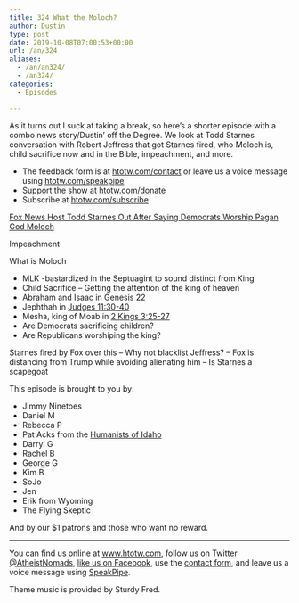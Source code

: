 ```yaml
---
title: 324 What the Moloch?
author: Dustin
type: post
date: 2019-10-08T07:00:53+00:00
url: /an/324
aliases:
  - /an/an324/
  - /an324/
categories:
  - Episodes

---
```

<div id="buzzsprout-player-10552785"></div><script src="https://www.buzzsprout.com/1983601/10552785-324-what-the-moloch.js?container_id=buzzsprout-player-10552785&player=small" type="text/javascript" charset="utf-8"></script>

As it turns out I suck at taking a break, so here&#8217;s a shorter episode with a combo news story/Dustin&#8217; off the Degree. We look at Todd Starnes conversation with Robert Jeffress that got Starnes fired, who Moloch is, child sacrifice now and in the Bible, impeachment, and more.

<!--more-->

 * The feedback form is at [htotw.com/contact](https://htotw.com/contact) or leave us a voice message using <a href="https://htotw.com/speakpipe" target="_blank" rel="noopener noreferrer">htotw.com/speakpipe</a>
 * Support the show at <a href="https://htotw.com/donate" target="_blank" rel="noopener noreferrer">htotw.com/donate</a>
 * Subscribe at <a href="https://htotw.com/subscribe" target="_blank" rel="noopener noreferrer">htotw.com/subscribe</a>

[Fox News Host Todd Starnes Out After Saying Democrats Worship Pagan God Moloch][1]

Impeachment

What is Moloch

  * MLK -bastardized in the Septuagint to sound distinct from King
  * Child Sacrifice &#8211; Getting the attention of the king of heaven
  * Abraham and Isaac in Genesis 22
  * Jephthah in [Judges 11:30-40][2]
  * Mesha, king of Moab in [2 Kings 3:25-27][3]
  * Are Democrats sacrificing children?
  * Are Republicans worshiping the king?

Starnes fired by Fox over this &#8211; Why not blacklist Jeffress? &#8211; Fox is distancing from Trump while avoiding alienating him &#8211; Is Starnes a scapegoat

This episode is brought to you by:

  * Jimmy Ninetoes
  * Daniel M
  * Rebecca P
  * Pat Acks from the <a href="https://www.humanistsofidaho.org" target="_blank" rel="noopener noreferrer">Humanists of Idaho</a>
  * Darryl G
  * Rachel B
  * George G
  * Kim B
  * SoJo
  * Jen
  * Erik from Wyoming
  * The Flying Skeptic

And by our $1 patrons and those who want no reward.

<hr class="wp-block-separator" />

You can find us online at <a href="https://www.htotw.com/" target="_blank" rel="noopener noreferrer">www.htotw.com</a>, follow us on Twitter <a href="https://htotw.com/twitter" target="_blank" rel="noopener noreferrer">@AtheistNomads</a>, <a href="https://htotw.com/facebook" target="_blank" rel="noopener noreferrer">like us on Facebook</a>, use the [contact form](https://htotw.com/contact), and leave us a voice message using <a href="https://htotw.com/speakpipe" target="_blank" rel="noopener noreferrer">SpeakPipe</a>.

Theme music is provided by Sturdy Fred.

 [1]: https://www.thewrap.com/exclusive-host-todd-starnes-out-at-fox-news/
 [2]: https://www.biblegateway.com/passage/?search=Judges+11%3A30-39&version=ESV
 [3]: https://www.biblegateway.com/passage/?search=2+Kings+3%3A25-27&version=ESV